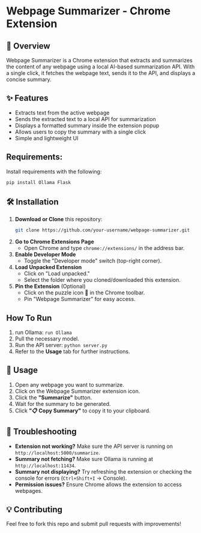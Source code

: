 # Webpage Summarizer - Chrome Extension

## 📌 Overview
Webpage Summarizer is a Chrome extension that extracts and summarizes the content of any webpage using a local AI-based summarization API. With a single click, it fetches the webpage text, sends it to the API, and displays a concise summary.

## ✨ Features
- Extracts text from the active webpage
- Sends the extracted text to a local API for summarization
- Displays a formatted summary inside the extension popup
- Allows users to copy the summary with a single click
- Simple and lightweight UI

## Requirements:
   Install requirements with the following:
   ```sh
  pip install Ollama Flask
  ```

## 🛠 Installation
1. **Download or Clone** this repository:
   ```sh
   git clone https://github.com/your-username/webpage-summarizer.git
   ```
2. **Go to Chrome Extensions Page**
   - Open Chrome and type `chrome://extensions/` in the address bar.
3. **Enable Developer Mode**
   - Toggle the "Developer mode" switch (top-right corner).
4. **Load Unpacked Extension**
   - Click on "Load unpacked."
   - Select the folder where you cloned/downloaded this extension.
5. **Pin the Extension** (Optional)
   - Click on the puzzle icon 🧩 in the Chrome toolbar.
   - Pin "Webpage Summarizer" for easy access.

## How To Run
1. run Ollama:
   `run Ollama`
3. Pull the necessary model.
4. Run the API server:
   `python server.py`
5. Refer to the <b>Usage</b> tab for further instructions.

## 🚀 Usage
1. Open any webpage you want to summarize.
2. Click on the Webpage Summarizer extension icon.
3. Click the **"Summarize"** button.
4. Wait for the summary to be generated.
5. Click **"📋 Copy Summary"** to copy it to your clipboard.

## 🛑 Troubleshooting
- **Extension not working?** Make sure the API server is running on `http://localhost:5000/summarize`.
- **Summary not fetching?** Make sure Ollama is running at `http://localhost:11434`.
- **Summary not displaying?** Try refreshing the extension or checking the console for errors (`Ctrl+Shift+I` → Console).
- **Permission issues?** Ensure Chrome allows the extension to access webpages.

## 💡 Contributing
Feel free to fork this repo and submit pull requests with improvements!
